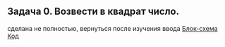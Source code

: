 ## Задача 0. Возвести в квадрат число.
сделана не полностью, вернуться после изучения ввода
[Блок-схема](Ex000_Square/diag.drawio.png) [Код](Ex000_Square/Program.cs)
